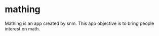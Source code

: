 # mathing
Mathing is an app created by snm. This app objective is to bring people interest on math.
